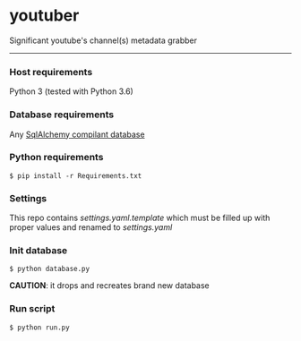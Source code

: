 # youtuber
Significant youtube's channel(s) metadata grabber

---

### Host requirements
Python 3 (tested with Python 3.6)

### Database requirements
Any [SqlAlchemy compilant database](https://docs.sqlalchemy.org/en/latest/dialects/index.html#included-dialects)

### Python requirements
`$ pip install -r Requirements.txt`

### Settings
This repo contains _settings.yaml.template_ which must be filled up with proper values and renamed to _settings.yaml_

### Init database
`$ python database.py`

**CAUTION**: it drops and recreates brand new database

### Run script
`$ python run.py`
